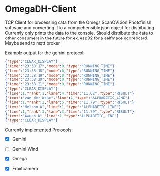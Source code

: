 # OmegaDH-Client

TCP Client for processing data from the Omega ScanOVision Photofinish software and converting it to a comprehensible json object for distributing. Currently only prints the data to the console. Should distribute the data to other consumers in the future for ex. esp32 for a selfmade scoreboard. Maybe send to mqtt broker. 

Example output for the gemini protocol:
```json
{"type":"CLEAR_DISPLAY"}
{"time":"23:38:17","mode":0,"type":"RUNNING_TIME"}
{"time":"23:38:18","mode":0,"type":"RUNNING_TIME"}
{"time":"23:38:19","mode":0,"type":"RUNNING_TIME"}
{"time":"23:38:20","mode":0,"type":"RUNNING_TIME"}
{"time":"23:38:21","mode":0,"type":"RUNNING_TIME"}
{"type":"CLEAR_DISPLAY"}
{"line":1,"rank":1,"lane":4,"time":"11.62","type":"RESULT"}
{"text":"van der Weke","line":1,"type":"ALPHABETIC_LINE"}
{"line":1,"rank":2,"lane":5,"time":"11.79","type":"RESULT"}
{"text":"Nelson A","line":1,"type":"ALPHABETIC_LINE"}
{"line":1,"rank":3,"lane":3,"time":"11.79","type":"RESULT"}
{"text":"Awuah K","line":1,"type":"ALPHABETIC_LINE"}
{"type":"CLEAR_DISPLAY"}
```

Currently implemented Protocols:

- [x] Gemini
- [ ] Gemini Wind
- [x] Omega
- [x] Frontcamera

